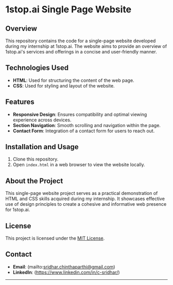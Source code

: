 # 1stop.ai Single Page Website

## Overview

This repository contains the code for a single-page website developed during my internship at 1stop.ai. The website aims to provide an overview of 1stop.ai's services and offerings in a concise and user-friendly manner.

## Technologies Used

- **HTML**: Used for structuring the content of the web page.
- **CSS**: Used for styling and layout of the website.

## Features

- **Responsive Design**: Ensures compatibility and optimal viewing experience across devices.
- **Section Navigation**: Smooth scrolling and navigation within the page.
- **Contact Form**: Integration of a contact form for users to reach out.

## Installation and Usage

1. Clone this repository.
2. Open `index.html` in a web browser to view the website locally.


## About the Project

This single-page website project serves as a practical demonstration of HTML and CSS skills acquired during my internship. It showcases effective use of design principles to create a cohesive and informative web presence for 1stop.ai.

## License

This project is licensed under the [MIT License](LICENSE).

## Contact

- **Email**: (mailto:sridhar.chinthaparthi@gmail.com)
- **LinkedIn**: (https://www.linkedin.com/in/c-sridhar/)

---
